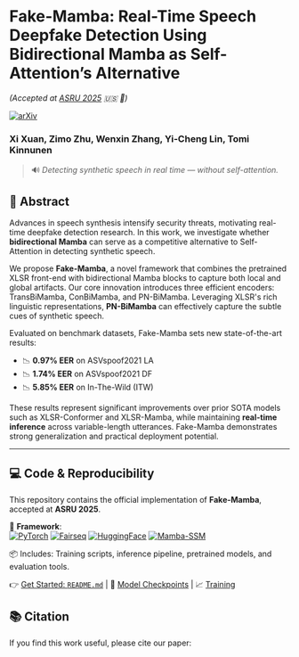# Fake-Mamba: Real-Time Speech Deepfake Detection Using Bidirectional Mamba as Self-Attention’s Alternative  
*(Accepted at [ASRU 2025](https://2025.ieeeasru.org/) 🇺🇸 🌴)*

[![arXiv](https://img.shields.io/badge/arXiv-2508.09294v1-b31b1b.svg)](https://arxiv.org/abs/2508.09294v1)

### **Xi Xuan**, **Zimo Zhu**, **Wenxin Zhang**, **Yi-Cheng Lin**, **Tomi Kinnunen**

> 🔊 *Detecting synthetic speech in real time — without self-attention.*


## 📘 Abstract

Advances in speech synthesis intensify security threats, motivating real-time deepfake detection research. In this work, we investigate whether **bidirectional Mamba** can serve as a competitive alternative to Self-Attention in detecting synthetic speech.

We propose **Fake-Mamba**, a novel framework that combines the pretrained XLSR front-end with bidirectional Mamba blocks to capture both local and global artifacts. Our core innovation introduces three efficient encoders: TransBiMamba, ConBiMamba, and PN-BiMamba. Leveraging XLSR's rich linguistic representations, **PN-BiMamba** can effectively capture the subtle cues of synthetic speech.

Evaluated on benchmark datasets, Fake-Mamba sets new state-of-the-art results:
- 📉 **0.97% EER** on ASVspoof2021 LA
- 📉 **1.74% EER** on ASVspoof2021 DF
- 📉 **5.85% EER** on In-The-Wild (ITW)

These results represent significant improvements over prior SOTA models such as XLSR-Conformer and XLSR-Mamba, while maintaining **real-time inference** across variable-length utterances. Fake-Mamba demonstrates strong generalization and practical deployment potential.

---

## 💻 Code & Reproducibility

This repository contains the official implementation of **Fake-Mamba**, accepted at **ASRU 2025**.

🔧 **Framework**:  
[![PyTorch](https://img.shields.io/badge/PyTorch-%23EE4C2C.svg?logo=PyTorch&logoColor=white)](https://pytorch.org)
[![Fairseq](https://img.shields.io/badge/Fairseq-%23007FFF.svg?logo=Facebook&logoColor=white)](https://github.com/facebookresearch/fairseq)
[![HuggingFace](https://img.shields.io/badge/HuggingFace-%23FFD100.svg?logo=Hugging%20Face&logoColor=black)](https://huggingface.co)
[![Mamba-SSM](https://img.shields.io/badge/Mamba--SSM-%23000000.svg?logo=github&logoColor=white)](https://github.com/state-spaces/mamba)

📦 Includes: Training scripts, inference pipeline, pretrained models, and evaluation tools.

👉 [Get Started: `README.md`](./README.md) | 📂 [Model Checkpoints](./checkpoints/) | 📈 [Training](./logs/)


## 📚 Citation

If you find this work useful, please cite our paper:

```bibtex
